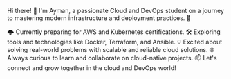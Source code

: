 Hi there! 👋
I'm Ayman, a passionate Cloud and DevOps student on a journey to mastering modern infrastructure and deployment practices. 🚀

🌩️ Currently preparing for AWS and Kubernetes certifications.
🛠️ Exploring tools and technologies like Docker, Terraform, and Ansible.
💡 Excited about solving real-world problems with scalable and reliable cloud solutions.
🌐 Always curious to learn and collaborate on cloud-native projects.
📫 Let's connect and grow together in the cloud and DevOps world!









